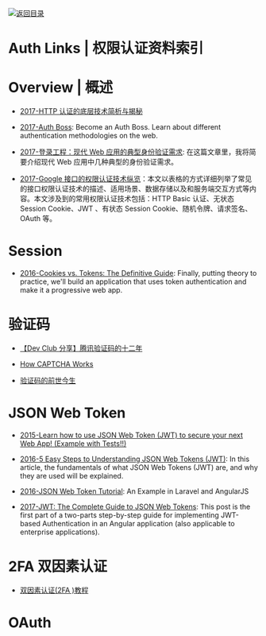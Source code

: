 [![返回目录](https://user-images.githubusercontent.com/5803001/38079637-ff0abcf0-3371-11e8-9b76-ad651620afc7.jpg)](https://github.com/wxyyxc1992/Awesome-Links)

# Auth Links | 权限认证资料索引

# Overview | 概述

- [2017-HTTP 认证的底层技术简析与揭秘](http://www.freebuf.com/articles/web/129527.html)

* [2017-Auth Boss](https://github.com/teesloane/Auth-Boss): Become an Auth Boss. Learn about different authentication methodologies on the web.

- [2017-登录工程：现代 Web 应用的典型身份验证需求](http://insights.thoughtworkers.org/project-of-login/): 在这篇文章里，我将简要介绍现代 Web 应用中几种典型的身份验证需求。

- [2017-Google 接口的权限认证技术纵览](https://parg.co/bte)：本文以表格的方式详细列举了常见的接口权限认证技术的描述、适用场景、数据存储以及和服务端交互方式等内容。本文涉及到的常用权限认证技术包括：HTTP Basic 认证、无状态 Session Cookie、JWT 、有状态 Session Cookie、随机令牌、请求签名、OAuth 等。

# Session

- [2016-Cookies vs. Tokens: The Definitive Guide](https://dzone.com/articles/cookies-vs-tokens-the-definitive-guide): Finally, putting theory to practice, we'll build an application that uses token authentication and make it a progressive web app.

# 验证码

- [【Dev Club 分享】腾讯验证码的十二年 ](http://mp.weixin.qq.com/s?__biz=MzA3NTYzODYzMg==&mid=2653578147&idx=3&sn=94a8f8f8b4a23b2429ba18bd50c4e048&chksm=84b3b1a4b3c438b28476200037170798276cf7762a115dad9e4b49afeed3151955afe7cf82c4&scene=4#wechat_redirect)

- [How CAPTCHA Works](https://blog.jscrambler.com/how-captcha-works/)

* [验证码的前世今生](https://jaq.alibaba.com/community/art/show?articleid=548)

# JSON Web Token

- [2015-Learn how to use JSON Web Token (JWT) to secure your next Web App! (Example with Tests!!)](https://github.com/dwyl/learn-json-web-tokens)

- [2016-5 Easy Steps to Understanding JSON Web Tokens (JWT)](https://medium.com/vandium-software/5-easy-steps-to-understanding-json-web-tokens-jwt-1164c0adfcec): In this article, the fundamentals of what JSON Web Tokens (JWT) are, and why they are used will be explained.

* [2016-JSON Web Token Tutorial](http://www.toptal.com/web/cookie-free-authentication-with-json-web-tokens-an-example-in-laravel-and-angularjs): An Example in Laravel and AngularJS

- [2017-JWT: The Complete Guide to JSON Web Tokens](https://blog.angular-university.io/angular-jwt/): This post is the first part of a two-parts step-by-step guide for implementing JWT-based Authentication in an Angular application (also applicable to enterprise applications).

# 2FA 双因素认证

- [双因素认证(2FA )教程](https://parg.co/Ucx)

# OAuth
